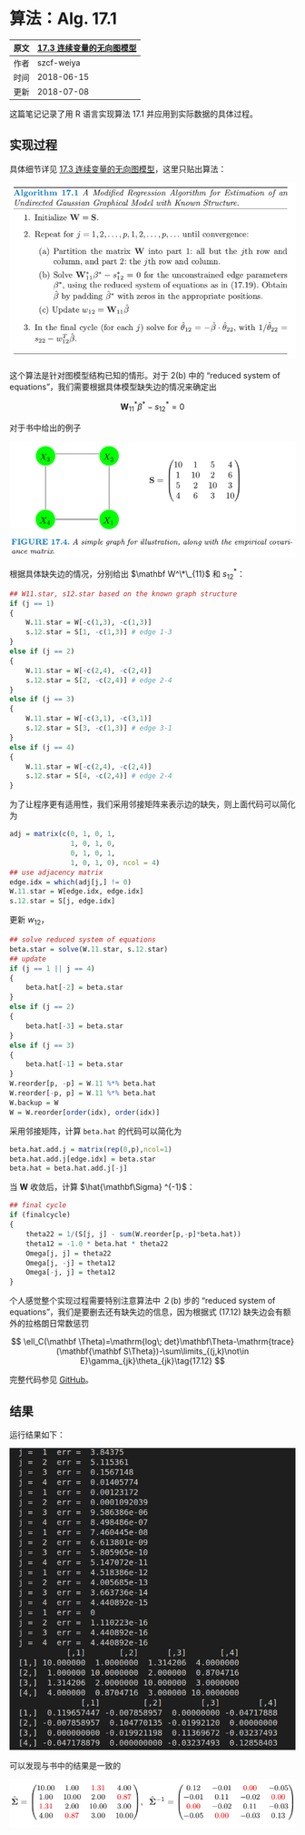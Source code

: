 # 算法：Alg. 17.1

| 原文   | [17.3 连续变量的无向图模型](../../17-Undirected-Graphical-Models/17.3-Undirected-Graphical-Models-for-Continuous-Variables/index.html) |
| ---- | ---------------------------------------- |
| 作者   | szcf-weiya                               |
| 时间   | 2018-06-15                              |
| 更新 | 2018-07-08|

这篇笔记记录了用 R 语言实现算法 17.1 并应用到实际数据的具体过程。

## 实现过程

具体细节详见 [17.3 连续变量的无向图模型](../../17-Undirected-Graphical-Models/17.3-Undirected-Graphical-Models-for-Continuous-Variables/index.html)，这里只贴出算法：

![](../../img/17/alg17.1.png)

这个算法是针对图模型结构已知的情形。对于 2(b) 中的 “reduced system of equations”，我们需要根据具体模型缺失边的情况来确定出

$$
\mathbf  W^*_{11}\beta^*-s_{12}^*=0\tag{17.19}
$$

对于书中给出的例子

![](../../img/17/fig17.4.png)

根据具体缺失边的情况，分别给出 $\mathbf W^\*\_{11}$ 和 $s_{12}^*$：

```r
## W11.star, s12.star based on the known graph structure
if (j == 1)
{
    W.11.star = W[-c(1,3), -c(1,3)]
    s.12.star = S[1, -c(1,3)] # edge 1-3
}
else if (j == 2)
{
    W.11.star = W[-c(2,4), -c(2,4)]
    s.12.star = S[2, -c(2,4)] # edge 2-4
}
else if (j == 3)
{
    W.11.star = W[-c(3,1), -c(3,1)]
    s.12.star = S[3, -c(1,3)] # edge 3-1
}
else if (j == 4)
{
    W.11.star = W[-c(2,4), -c(2,4)]
    s.12.star = S[4, -c(2,4)] # edge 2-4
}
```

为了让程序更有适用性，我们采用邻接矩阵来表示边的缺失，则上面代码可以简化为

```r
adj = matrix(c(0, 1, 0, 1,
               1, 0, 1, 0,
               0, 1, 0, 1,
               1, 0, 1, 0), ncol = 4)
## use adjacency matrix
edge.idx = which(adj[j,] != 0)
W.11.star = W[edge.idx, edge.idx]
s.12.star = S[j, edge.idx]
```

更新 $w_{12}$，

```r
## solve reduced system of equations
beta.star = solve(W.11.star, s.12.star)
## update
if (j == 1 || j == 4)
{
    beta.hat[-2] = beta.star
}
else if (j == 2)
{
    beta.hat[-3] = beta.star
}
else if (j == 3)
{
    beta.hat[-1] = beta.star
}
W.reorder[p, -p] = W.11 %*% beta.hat
W.reorder[-p, p] = W.11 %*% beta.hat
W.backup = W
W = W.reorder[order(idx), order(idx)]
```

采用邻接矩阵，计算 `beta.hat` 的代码可以简化为

```r
beta.hat.add.j = matrix(rep(0,p),ncol=1)
beta.hat.add.j[edge.idx] = beta.star
beta.hat = beta.hat.add.j[-j]
```

当 $\mathbf W$ 收敛后，计算 $\hat{\mathbf\Sigma} ^{-1}$：

```r
## final cycle
if (finalcycle)
{
    theta22 = 1/(S[j, j] - sum(W.reorder[p,-p]*beta.hat))
    theta12 = -1.0 * beta.hat * theta22
    Omega[j, j] = theta22
    Omega[j, -j] = theta12
    Omega[-j, j] = theta12
}
```

个人感觉整个实现过程需要特别注意算法中 ２(b) 步的 “reduced system of equations”，我们是要删去还有缺失边的信息，因为根据式 (17.12) 缺失边会有额外的拉格朗日常数惩罚

$$
\ell_C(\mathbf \Theta)=\mathrm{log\; det}\mathbf\Theta-\mathrm{trace}(\mathbf{\mathbf S\Theta})-\sum\limits_{(j,k)\not\in E}\gamma_{jk}\theta_{jk}\tag{17.12}
$$

完整代码参见 [GitHub](https://github.com/szcf-weiya/ESL-CN/tree/master/docs/notes/Graph/alg-17-1.R)。

## 结果

运行结果如下：

![](res-alg-17-1.png)

可以发现与书中的结果是一致的

![](../../img/17/matrix1.png)
